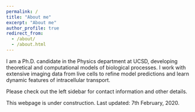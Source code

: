 ```yaml
---
permalink: /
title: "About me"
excerpt: "About me"
author_profile: true
redirect_from: 
  - /about/
  - /about.html
---
```


I am a Ph.D. candidate in the Physics department at UCSD, developing theoretical and computational models of biological processes. I work with extensive imaging data from live cells to refine model predictions and learn dynamic features of intracellular transport. 

Please check out the left sidebar for contact information and other details.

This webpage is under construction. Last updated: 7th February, 2020.
